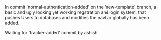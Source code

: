 In commit 'normal-authentication-added' on the 'new-template' branch, a basic and ugly looking yet working regstration and login system, that pushes Users to databases and modifies the navbar globally has been added.

Waiting for 'tracker-added' commit by ashish
